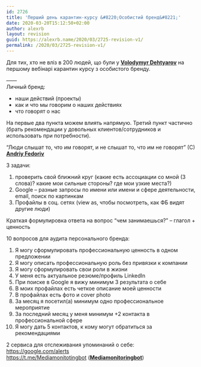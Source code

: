 ```yaml
---
id: 2726
title: 'Перший день карантин-курсу &#8220;Особистий бренд&#8221;'
date: 2020-03-20T15:12:50+02:00
author: alexrb
layout: revision
guid: https://alexrb.name/2020/03/2725-revision-v1/
permalink: /2020/03/2725-revision-v1/
---
```

Для тих, хто не вліз в 200 людей, що були у [**Volodymyr Dehtyarov**](https://www.facebook.com/vdehtyarov?__cft__[0]=AZXQ-7Mdn5KE88zd4dji-EqGZoiocl3CJ7Y2x_uGGHc7rQZaMNwqmoBTzY9o8xg9l_cFq8D8IVn-l_C18Dy_JsgZkOsU3MQcsl8DGTi7PdlPLw&__tn__=-]K-R) на першому вебінарі карантин курсу з особистого бренду.

&#8212;&#8212;  
Личный бренд:

  * наши действий (проекты)
  * как и что мы говорим о наших действиях
  * что говорят о нас

На первые два пункта можем влиять напрямую. Третий пункт частично (брать рекомендации у довольных клиентов/сотрудников и использовать при потребности).

&#8220;Люди слышат то, что им говорят, и не слышат то, что им не говорят&#8221; (С) [**Andriy Fedoriv**](https://www.facebook.com/andriy.fedoriv?__cft__[0]=AZXQ-7Mdn5KE88zd4dji-EqGZoiocl3CJ7Y2x_uGGHc7rQZaMNwqmoBTzY9o8xg9l_cFq8D8IVn-l_C18Dy_JsgZkOsU3MQcsl8DGTi7PdlPLw&__tn__=-]K-R)

3 задачи:  
1) проверить свой ближний круг (какие есть ассоциации со мной (3 слова)? какие мои сильные стороны? где мои узкие места?)  
2) Google &#8211; разные запросы по имени или имени и сфере деятельности, email, поиск по картинкам  
3) Профайлы в соц. сетях (view as, чтобы посмотреть, как ФБ видят другие люди)

Краткая формулировка ответа на вопрос &#8220;чем занимаешься?&#8221; &#8211; глагол + ценность

10 вопросов для аудита персонального бренда:  


  1. Я могу сформулировать профессиональную ценность в одном предложении
  2. Я могу описать профессиональную роль без привязки к компании
  3. Я могу сформулировать свои роли в жизни
  4. У меня есть актуальное резюме/профиль LinkedIn
  5. При поиске в Google я вижу минимум 3 результата о себе
  6. В моих профайлах есть четкое описание моей ценности
  7. В профайлах есть фото и cover photo
  8. За месяц я посетил(а) минимум одно профессиональное мероприятие
  9. За последний месяц у меня минимум +2 контакта в профессиональной сфере
 10. Я могу дать 5 контактов, к кому могут обратиться за рекомендациями

2 сервиса для отслеживания упоминаний о себе:  
<a rel="noreferrer noopener" href="https://l.facebook.com/l.php?u=https%3A%2F%2Fgoogle.com%2Falerts%3Ffbclid%3DIwAR2zm-mh_FYwAj00eFiEJMhqKiIxyi1BShVvIBfj7VH7DHopvJiLlRZzqTU&h=AT0E_vhthE3i2DiFX4CqRKnOyEkND8PUa7T7LG05r0t8LJXB2Vzo9wONXa-oFyDLmBv9ljMGt7tu85MjDEd-fuh5MZmVteRd0zbNBmxhgex6e-uJBYEvhHQ3-WyG35cnKPzQXYE&__tn__=-UK-R&c[0]=AT2aECAfdImjg676DJ555lonfpNyzPRNZ-_TvRi2zoF4UKjhd2h2XCv4qi6QvvLUIgzQmPro55fgZxu6B6QUcwiJXUua4jMD1Ml1Eb-85gmtU62PNzc94m_F-MTMJJc" target="_blank">https://google.com/alerts</a>  
<a rel="noreferrer noopener" href="https://l.facebook.com/l.php?u=https%3A%2F%2Ft.me%2FMediamonitotingbot%3Ffbclid%3DIwAR1QnB3Gs3V-edXluJuViER1r_4sDjqNwKYxcvOsReX1z822fo_GR5W-kPg&h=AT1HMvPY1pomAsSGfSN0_FbcZ6KOqO2a6Y-8K0_uS8oWeNyOvO3KE1KZd8i8M5yOK4NiYh4Ck6CAxvbWLPUIOzE0ub6RAIN4vtBqXBBk7sW01pGuHU3pOJ27J7ytocFOxOxtNto&__tn__=-UK-R&c[0]=AT2aECAfdImjg676DJ555lonfpNyzPRNZ-_TvRi2zoF4UKjhd2h2XCv4qi6QvvLUIgzQmPro55fgZxu6B6QUcwiJXUua4jMD1Ml1Eb-85gmtU62PNzc94m_F-MTMJJc" target="_blank">https://t.me/Mediamonitotingbot</a> ([**Mediamonitoringbot**](https://www.facebook.com/MediaMonitoringBot/?__cft__[0]=AZXQ-7Mdn5KE88zd4dji-EqGZoiocl3CJ7Y2x_uGGHc7rQZaMNwqmoBTzY9o8xg9l_cFq8D8IVn-l_C18Dy_JsgZkOsU3MQcsl8DGTi7PdlPLw&__tn__=kK-R))